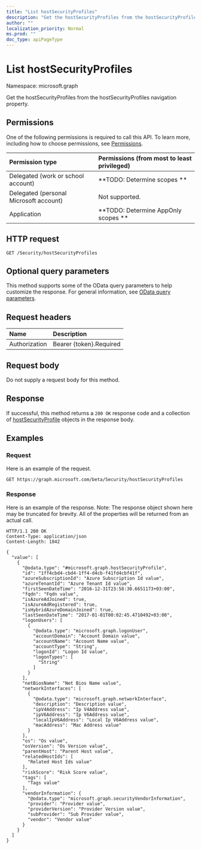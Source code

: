 ```yaml
---
title: "List hostSecurityProfiles"
description: "Get the hostSecurityProfiles from the hostSecurityProfiles navigation property."
author: ""
localization_priority: Normal
ms.prod: ""
doc_type: apiPageType
---
```


# List hostSecurityProfiles

Namespace: microsoft.graph

Get the hostSecurityProfiles from the hostSecurityProfiles navigation property.

## Permissions
One of the following permissions is required to call this API. To learn more, including how to choose permissions, see [Permissions](/concepts/permissions-reference.md).

|Permission type|Permissions (from most to least privileged)|
|:---|:---|
|Delegated (work or school account)|**TODO: Determine scopes **|
|Delegated (personal Microsoft account)|Not supported.|
|Application|**TODO: Determine AppOnly scopes **|

## HTTP request
<!-- {
  "blockType": "ignored"
}
-->
``` http
GET /Security/hostSecurityProfiles
```

## Optional query parameters
This method supports some of the OData query parameters to help customize the response. For general information, see [OData query parameters](/graph/query-parameters).

## Request headers
|Name|Description|
|:---|:---|
|Authorization|Bearer {token}.Required|

## Request body
Do not supply a request body for this method.

## Response
If successful, this method returns a `200 OK` response code and a collection of [hostSecurityProfile](../resources/hostsecurityprofile.md) objects in the response body.

## Examples

### Request
Here is an example of the request.
<!-- {
  "blockType": "request",
  "name": "get_hostsecurityprofile"
}
-->
``` http
GET https://graph.microsoft.com/beta/Security/hostSecurityProfiles
```

### Response
Here is an example of the response. Note: The response object shown here may be truncated for brevity. All of the properties will be returned from an actual call.
<!-- {
  "blockType": "response",
  "truncated": true,
  "@odata.type": "collection(microsoft.graph.hostsecurityprofile)"
}
-->
``` http
HTTP/1.1 200 OK
Content-Type: application/json
Content-Length: 1842

{
  "value": [
    {
      "@odata.type": "#microsoft.graph.hostSecurityProfile",
      "id": "1ff4cbd4-cbd4-1ff4-d4cb-f41fd4cbf41f",
      "azureSubscriptionId": "Azure Subscription Id value",
      "azureTenantId": "Azure Tenant Id value",
      "firstSeenDateTime": "2016-12-31T23:58:30.6651173+03:00",
      "fqdn": "Fqdn value",
      "isAzureAdJoined": true,
      "isAzureAdRegistered": true,
      "isHybridAzureDomainJoined": true,
      "lastSeenDateTime": "2017-01-01T00:02:45.4710492+03:00",
      "logonUsers": [
        {
          "@odata.type": "microsoft.graph.logonUser",
          "accountDomain": "Account Domain value",
          "accountName": "Account Name value",
          "accountType": "String",
          "logonId": "Logon Id value",
          "logonTypes": [
            "String"
          ]
        }
      ],
      "netBiosName": "Net Bios Name value",
      "networkInterfaces": [
        {
          "@odata.type": "microsoft.graph.networkInterface",
          "description": "Description value",
          "ipV4Address": "Ip V4Address value",
          "ipV6Address": "Ip V6Address value",
          "localIpV6Address": "Local Ip V6Address value",
          "macAddress": "Mac Address value"
        }
      ],
      "os": "Os value",
      "osVersion": "Os Version value",
      "parentHost": "Parent Host value",
      "relatedHostIds": [
        "Related Host Ids value"
      ],
      "riskScore": "Risk Score value",
      "tags": [
        "Tags value"
      ],
      "vendorInformation": {
        "@odata.type": "microsoft.graph.securityVendorInformation",
        "provider": "Provider value",
        "providerVersion": "Provider Version value",
        "subProvider": "Sub Provider value",
        "vendor": "Vendor value"
      }
    }
  ]
}
```

